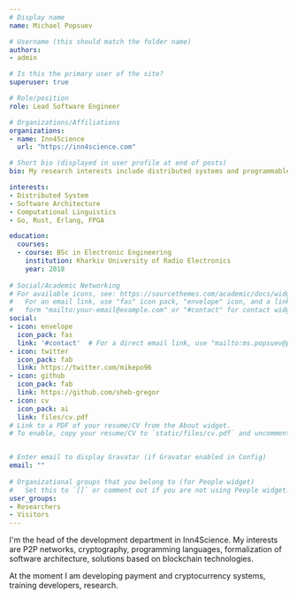 ```yaml
---
# Display name
name: Michael Popsuev

# Username (this should match the folder name)
authors:
- admin

# Is this the primary user of the site?
superuser: true

# Role/position
role: Lead Software Engineer

# Organizations/Affiliations
organizations:
- name: Inn4Science
  url: "https://inn4science.com"

# Short bio (displayed in user profile at end of posts)
bio: My research interests include distributed systems and programmable matter.

interests:
- Distributed System
- Software Architecture
- Computational Linguistics
- Go, Rust, Erlang, FPGA

education:
  courses:
  - course: BSc in Electronic Engineering
    institution: Kharkiv University of Radio Electronics
    year: 2018
  
# Social/Academic Networking
# For available icons, see: https://sourcethemes.com/academic/docs/widgets/#icons
#   For an email link, use "fas" icon pack, "envelope" icon, and a link in the
#   form "mailto:your-email@example.com" or "#contact" for contact widget.
social:
- icon: envelope
  icon_pack: fas
  link: '#contact'  # For a direct email link, use "mailto:ms.popsuev@pm.me".
- icon: twitter
  icon_pack: fab
  link: https://twitter.com/mikepo96
- icon: github
  icon_pack: fab
  link: https://github.com/sheb-gregor
- icon: cv
  icon_pack: ai
  link: files/cv.pdf
# Link to a PDF of your resume/CV from the About widget.
# To enable, copy your resume/CV to `static/files/cv.pdf` and uncomment the lines below.  


# Enter email to display Gravatar (if Gravatar enabled in Config)
email: ""
  
# Organizational groups that you belong to (for People widget)
#   Set this to `[]` or comment out if you are not using People widget.  
user_groups:
- Researchers
- Visitors
---
```


I'm the head of the development department in Inn4Science. My interests are P2P networks, cryptography, programming languages, formalization of software architecture, solutions based on blockchain technologies.

At the moment I am developing payment and cryptocurrency systems, training developers, research.
